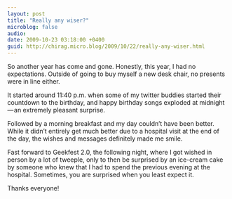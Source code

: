 ```yaml
---
layout: post
title: "Really any wiser?"
microblog: false
audio: 
date: 2009-10-23 03:18:00 +0400
guid: http://chirag.micro.blog/2009/10/22/really-any-wiser.html
---
```

<p>So another year has come and gone. Honestly, this year, I had no expectations. Outside of going to buy myself a new desk chair, no presents were in line either.</p>
<p>It started around 11:40 p.m. when some of my twitter buddies started their countdown to the birthday, and happy birthday songs exploded at midnight — an extremely pleasant surprise.</p>
<p>Followed by a morning breakfast and my day couldn’t have been better. While it didn’t entirely get much better due to a hospital visit at the end of the day, the wishes and messages definitely made me smile.</p>
<p>Fast forward to Geekfest 2.0, the following night, where I got wished in person by a lot of tweeple, only to then be surprised by an ice-cream cake by someone who knew that I had to spend the previous evening at the hospital. Sometimes, you are surprised when you least expect it.</p>
<p>Thanks everyone!</p>

